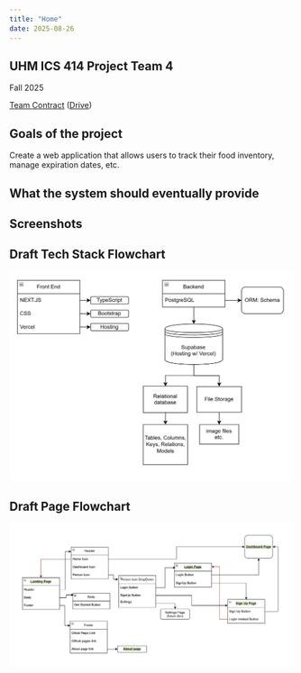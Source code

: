 ```yaml
---
title: "Home"
date: 2025-08-26
---
```

## UHM ICS 414 Project Team 4
Fall 2025

[Team Contract](team-contract.md) ([Drive](https://docs.google.com/document/d/1MzPJ1kjAmIT8tNyVSGnF2TwIqzhSKTbYdr_i4EYSRlU/edit?usp=sharing))

## Goals of the project
Create a web application that allows users to track their food inventory, manage expiration dates, etc.

## What the system should eventually provide

## Screenshots

## Draft Tech Stack Flowchart

<img src="images/draft-tech-stack-flow-chart.png" alt="Tech Stack Flowchart">

## Draft Page Flowchart
<img src="images/draft-page-flow-chart.png" alt="Page Flow Chart">

